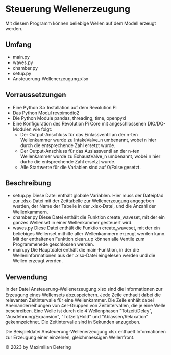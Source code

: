 # Steuerung Wellenerzeugung

Mit diesem Programm können beliebige Wellen auf dem Modell erzeugt werden.

## Umfang
- main.py
- waves.py
- chamber.py
- setup.py
- Ansteuerung-Wellenerzeugung.xlsx

## Vorraussetzungen
- Eine Python 3.x Installation auf dem Revolution Pi
- Das Python Modul revpimodio2
- Die Python Module pandas, threading, time, openpyxl
- Eine Konfiguration des Revolution Pi Core mit angeschlossenen DIO/DO-Modulen wie folgt:
    - Der Output-Anschluss für das Einlassventil an der n-ten Wellenkammer wurde zu IntakeValve_n umbenannt,
        wobei n hier durch die entsprechende Zahl ersetzt wurde.
    - Der Output-Anschluss für das Auslassventil an der n-ten Wellenkammer wurde zu ExhaustValve_n umbenannt,
        wobei n hier durhc die entsprechende Zahl ersetzt wurde.
    - Alle Startwerte für die Variablen sind auf 0/False gesetzt.

## Beschreibung
- setup.py
    Diese Datei enthält globale Variablen. Hier muss der Dateipfad zur .xlsx-Datei mit der Zeittabelle zur Wellenerzeugung angegeben werden, der Name der Tabelle in der .xlsx-Datei, und die Anzahl der Wellenkammern.
- chamber.py
    Diese Datei enthält die Funktion create_waveset, mit der ein ganzes Wellenset in einer Wellenkammer gesteuert wird.
- waves.py
    Diese Datei enthält die Funktion create_waveset, mit der ein beliebiges Wellenset mithilfe aller Wellenkammern erzeugt werden kann.
    Mit der enthaltenen Funktion clean_up können alle Ventile zum Programmenede geschlossen werden.
- main.py
    Die Hauptdatei enthält die main-Funktion, in der die Welleninformationen aus der .xlsx-Datei eingelesen werden und die Wellen erzeugt werden.





## Verwendung
In der Datei Ansteuerung-Wellenerzeugung.xlsx sind die Informationen zur Erzeugung eines Wellensets abzuspeichern. Jede Zeile enthaelt dabei die relevanten Zeitintervalle für eine Wellenkammer. Die Zeile enhält dabei Aneinanderreihungen von 4er-Gruppen von Zeitintervallen, die je eine Welle beschreiben. Eine Welle ist durch die 4 Wellenphasen "Totzeit/Delay", "Ausdehnung/Expansion", "Totzeit/Hold" und "Ablassen/Relaxation" gekennzeichnet. Die Zeitintervalle sind in Sekunden anzugeben.

Die Beispieldatei Ansteuerung-Wellenerzeugung.xlsx enthaelt Informationen zur Erzeugung einer einzelnen, gleichmaessigen Wellenfront.






© 2023 by Maximilian Detering